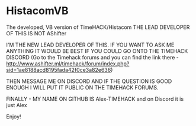 # HistacomVB
The developed, VB version of TimeHACK/Histacom
THE LEAD DEVELOPER OF THIS IS NOT AShifter

I'M THE NEW LEAD DEVELOPER OF THIS.
IF YOU WANT TO ASK ME ANYTHING IT WOULD BE BEST IF YOU COULD GO ONTO THE TIMEHACK DISCORD
(Go to the Timehack forums and you can find the link there - http://www.ashifter.ml/timehack/forum/index.php?sid=1ae8188acd8195fada42f0ce3a82e636)

THEN MESSAGE ME ON DISCORD AND IF THE QUESTION IS GOOD ENOUGH I WILL PUT IT PUBLIC ON THE TIMEHACK FORUMS.

FINALLY - MY NAME ON GITHUB IS Alex-TIMEHACK and on Discord it is just Alex

Enjoy!
